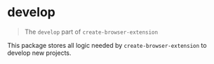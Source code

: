 # develop

> The `develop` part of `create-browser-extension`

This package stores all logic needed by `create-browser-extension` to develop new projects.
